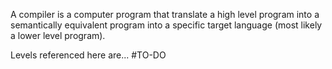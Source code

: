 
A compiler is a computer program that translate a high level program into a semantically equivalent program into a specific target language (most likely a lower level program).

Levels referenced here are... #TO-DO 